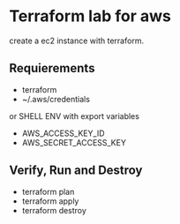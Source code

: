 # Terraform lab for aws

create a ec2 instance with terraform.

## Requierements
- terraform
- ~/.aws/credentials

or SHELL ENV with export variables

- AWS_ACCESS_KEY_ID
- AWS_SECRET_ACCESS_KEY

## Verify, Run and Destroy
* terraform plan
* terraform apply
* terraform destroy
